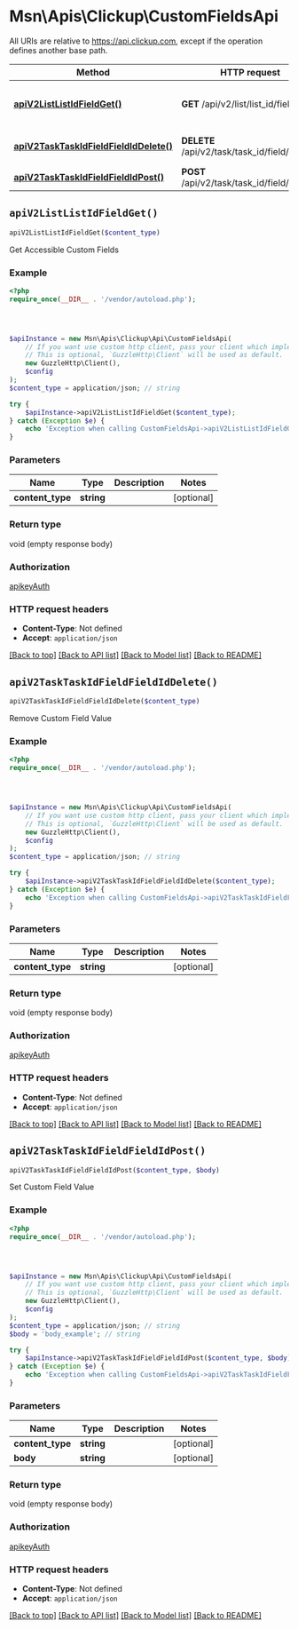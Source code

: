 # Msn\Apis\Clickup\CustomFieldsApi

All URIs are relative to https://api.clickup.com, except if the operation defines another base path.

| Method | HTTP request | Description |
| ------------- | ------------- | ------------- |
| [**apiV2ListListIdFieldGet()**](CustomFieldsApi.md#apiV2ListListIdFieldGet) | **GET** /api/v2/list/list_id/field | Get Accessible Custom Fields |
| [**apiV2TaskTaskIdFieldFieldIdDelete()**](CustomFieldsApi.md#apiV2TaskTaskIdFieldFieldIdDelete) | **DELETE** /api/v2/task/task_id/field/field_id | Remove Custom Field Value |
| [**apiV2TaskTaskIdFieldFieldIdPost()**](CustomFieldsApi.md#apiV2TaskTaskIdFieldFieldIdPost) | **POST** /api/v2/task/task_id/field/field_id | Set Custom Field Value |


## `apiV2ListListIdFieldGet()`

```php
apiV2ListListIdFieldGet($content_type)
```

Get Accessible Custom Fields

### Example

```php
<?php
require_once(__DIR__ . '/vendor/autoload.php');




$apiInstance = new Msn\Apis\Clickup\Api\CustomFieldsApi(
    // If you want use custom http client, pass your client which implements `GuzzleHttp\ClientInterface`.
    // This is optional, `GuzzleHttp\Client` will be used as default.
    new GuzzleHttp\Client(),
    $config
);
$content_type = application/json; // string

try {
    $apiInstance->apiV2ListListIdFieldGet($content_type);
} catch (Exception $e) {
    echo 'Exception when calling CustomFieldsApi->apiV2ListListIdFieldGet: ', $e->getMessage(), PHP_EOL;
}
```

### Parameters

| Name | Type | Description  | Notes |
| ------------- | ------------- | ------------- | ------------- |
| **content_type** | **string**|  | [optional] |

### Return type

void (empty response body)

### Authorization

[apikeyAuth](../../README.md#apikeyAuth)

### HTTP request headers

- **Content-Type**: Not defined
- **Accept**: `application/json`

[[Back to top]](#) [[Back to API list]](../../README.md#endpoints)
[[Back to Model list]](../../README.md#models)
[[Back to README]](../../README.md)

## `apiV2TaskTaskIdFieldFieldIdDelete()`

```php
apiV2TaskTaskIdFieldFieldIdDelete($content_type)
```

Remove Custom Field Value

### Example

```php
<?php
require_once(__DIR__ . '/vendor/autoload.php');




$apiInstance = new Msn\Apis\Clickup\Api\CustomFieldsApi(
    // If you want use custom http client, pass your client which implements `GuzzleHttp\ClientInterface`.
    // This is optional, `GuzzleHttp\Client` will be used as default.
    new GuzzleHttp\Client(),
    $config
);
$content_type = application/json; // string

try {
    $apiInstance->apiV2TaskTaskIdFieldFieldIdDelete($content_type);
} catch (Exception $e) {
    echo 'Exception when calling CustomFieldsApi->apiV2TaskTaskIdFieldFieldIdDelete: ', $e->getMessage(), PHP_EOL;
}
```

### Parameters

| Name | Type | Description  | Notes |
| ------------- | ------------- | ------------- | ------------- |
| **content_type** | **string**|  | [optional] |

### Return type

void (empty response body)

### Authorization

[apikeyAuth](../../README.md#apikeyAuth)

### HTTP request headers

- **Content-Type**: Not defined
- **Accept**: `application/json`

[[Back to top]](#) [[Back to API list]](../../README.md#endpoints)
[[Back to Model list]](../../README.md#models)
[[Back to README]](../../README.md)

## `apiV2TaskTaskIdFieldFieldIdPost()`

```php
apiV2TaskTaskIdFieldFieldIdPost($content_type, $body)
```

Set Custom Field Value

### Example

```php
<?php
require_once(__DIR__ . '/vendor/autoload.php');




$apiInstance = new Msn\Apis\Clickup\Api\CustomFieldsApi(
    // If you want use custom http client, pass your client which implements `GuzzleHttp\ClientInterface`.
    // This is optional, `GuzzleHttp\Client` will be used as default.
    new GuzzleHttp\Client(),
    $config
);
$content_type = application/json; // string
$body = 'body_example'; // string

try {
    $apiInstance->apiV2TaskTaskIdFieldFieldIdPost($content_type, $body);
} catch (Exception $e) {
    echo 'Exception when calling CustomFieldsApi->apiV2TaskTaskIdFieldFieldIdPost: ', $e->getMessage(), PHP_EOL;
}
```

### Parameters

| Name | Type | Description  | Notes |
| ------------- | ------------- | ------------- | ------------- |
| **content_type** | **string**|  | [optional] |
| **body** | **string**|  | [optional] |

### Return type

void (empty response body)

### Authorization

[apikeyAuth](../../README.md#apikeyAuth)

### HTTP request headers

- **Content-Type**: Not defined
- **Accept**: `application/json`

[[Back to top]](#) [[Back to API list]](../../README.md#endpoints)
[[Back to Model list]](../../README.md#models)
[[Back to README]](../../README.md)
